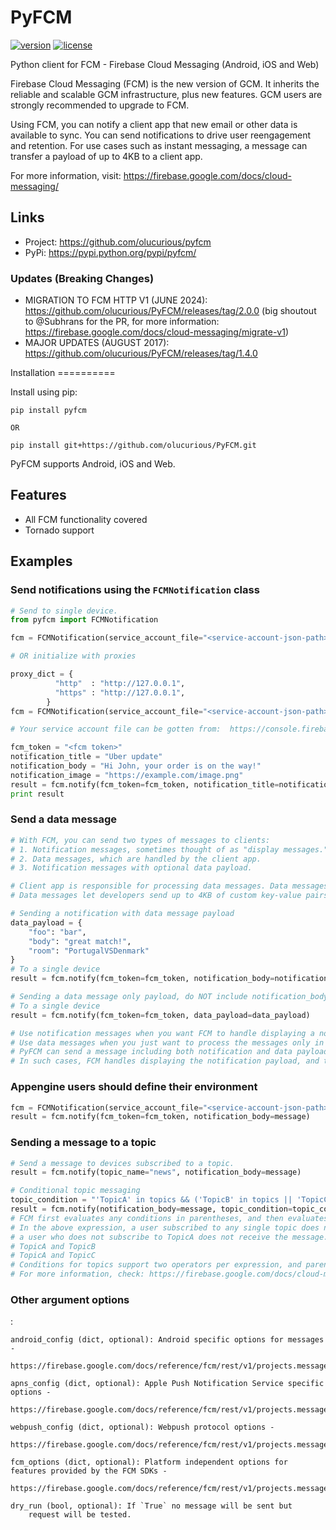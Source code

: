 # PyFCM

[![version](http://img.shields.io/pypi/v/pyfcm.svg?style=flat-square)](https://pypi.python.org/pypi/pyfcm/)
[![license](http://img.shields.io/pypi/l/pyfcm.svg?style=flat-square)](https://pypi.python.org/pypi/pyfcm/)

Python client for FCM - Firebase Cloud Messaging (Android, iOS and Web)

Firebase Cloud Messaging (FCM) is the new version of GCM. It inherits
the reliable and scalable GCM infrastructure, plus new features. GCM
users are strongly recommended to upgrade to FCM.

Using FCM, you can notify a client app that new email or other data is
available to sync. You can send notifications to drive user reengagement
and retention. For use cases such as instant messaging, a message can
transfer a payload of up to 4KB to a client app.

For more information, visit:
<https://firebase.google.com/docs/cloud-messaging/>

## Links

-   Project: <https://github.com/olucurious/pyfcm>
-   PyPi: <https://pypi.python.org/pypi/pyfcm/>

### Updates (Breaking Changes)

-   MIGRATION TO FCM HTTP V1 (JUNE 2024):
    <https://github.com/olucurious/PyFCM/releases/tag/2.0.0> (big
    shoutout to @Subhrans for the PR, for more information:
    <https://firebase.google.com/docs/cloud-messaging/migrate-v1>)
-   MAJOR UPDATES (AUGUST 2017):
    <https://github.com/olucurious/PyFCM/releases/tag/1.4.0>

Installation ==========

Install using pip:

    pip install pyfcm

    OR

    pip install git+https://github.com/olucurious/PyFCM.git

PyFCM supports Android, iOS and Web.

## Features

-   All FCM functionality covered
-   Tornado support

## Examples

### Send notifications using the `FCMNotification` class

``` python
# Send to single device.
from pyfcm import FCMNotification

fcm = FCMNotification(service_account_file="<service-account-json-path>", project_id="<project-id>")

# OR initialize with proxies

proxy_dict = {
          "http"  : "http://127.0.0.1",
          "https" : "http://127.0.0.1",
        }
fcm = FCMNotification(service_account_file="<service-account-json-path>", project_id="<project-id>", proxy_dict=proxy_dict)

# Your service account file can be gotten from:  https://console.firebase.google.com/u/0/project/_/settings/serviceaccounts/adminsdk

fcm_token = "<fcm token>"
notification_title = "Uber update"
notification_body = "Hi John, your order is on the way!"
notification_image = "https://example.com/image.png"
result = fcm.notify(fcm_token=fcm_token, notification_title=notification_title, notification_body=notification_body, notification_image=notification_image)
print result
```

### Send a data message

``` python
# With FCM, you can send two types of messages to clients:
# 1. Notification messages, sometimes thought of as "display messages."
# 2. Data messages, which are handled by the client app.
# 3. Notification messages with optional data payload.

# Client app is responsible for processing data messages. Data messages have only custom key-value pairs. (Python dict)
# Data messages let developers send up to 4KB of custom key-value pairs.

# Sending a notification with data message payload
data_payload = {
    "foo": "bar",
    "body": "great match!",
    "room": "PortugalVSDenmark"
}
# To a single device
result = fcm.notify(fcm_token=fcm_token, notification_body=notification_body, data_payload=data_payload)

# Sending a data message only payload, do NOT include notification_body also do NOT include notification body
# To a single device
result = fcm.notify(fcm_token=fcm_token, data_payload=data_payload)

# Use notification messages when you want FCM to handle displaying a notification on your app's behalf.
# Use data messages when you just want to process the messages only in your app.
# PyFCM can send a message including both notification and data payloads.
# In such cases, FCM handles displaying the notification payload, and the client app handles the data payload.
```

### Appengine users should define their environment

``` python
fcm = FCMNotification(service_account_file="<service-account-json-path>", project_id="<project-id>", proxy_dict=proxy_dict, env='app_engine')
result = fcm.notify(fcm_token=fcm_token, notification_body=message)
```

### Sending a message to a topic

``` python
# Send a message to devices subscribed to a topic.
result = fcm.notify(topic_name="news", notification_body=message)

# Conditional topic messaging
topic_condition = "'TopicA' in topics && ('TopicB' in topics || 'TopicC' in topics)"
result = fcm.notify(notification_body=message, topic_condition=topic_condition)
# FCM first evaluates any conditions in parentheses, and then evaluates the expression from left to right.
# In the above expression, a user subscribed to any single topic does not receive the message. Likewise,
# a user who does not subscribe to TopicA does not receive the message. These combinations do receive it:
# TopicA and TopicB
# TopicA and TopicC
# Conditions for topics support two operators per expression, and parentheses are supported.
# For more information, check: https://firebase.google.com/docs/cloud-messaging/topic-messaging
```

### Other argument options

:

    android_config (dict, optional): Android specific options for messages -
        https://firebase.google.com/docs/reference/fcm/rest/v1/projects.messages#androidconfig

    apns_config (dict, optional): Apple Push Notification Service specific options -
        https://firebase.google.com/docs/reference/fcm/rest/v1/projects.messages#apnsconfig

    webpush_config (dict, optional): Webpush protocol options -
        https://firebase.google.com/docs/reference/fcm/rest/v1/projects.messages#webpushconfig

    fcm_options (dict, optional): Platform independent options for features provided by the FCM SDKs -
        https://firebase.google.com/docs/reference/fcm/rest/v1/projects.messages#fcmoptions

    dry_run (bool, optional): If `True` no message will be sent but
        request will be tested.
